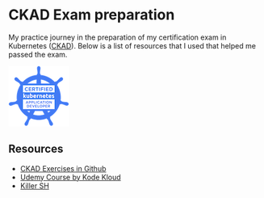 # CKAD Exam preparation

My practice journey in the preparation of my certification exam in Kubernetes ([CKAD](https://trainingportal.linuxfoundation.org/learn/course/certified-kubernetes-application-developer-ckad/exam/exam?page=1)). Below is a list of resources that I used that helped me passed the exam.

![ckad image](./screenshots/ckad.png)

## Resources
- [CKAD Exercises in Github](https://github.com/dgkanatsios/CKAD-exercises)
- [Udemy Course by Kode Kloud](https://www.udemy.com/course/certified-kubernetes-application-developer/learn/lecture/12316810#overview)
- [Killer SH](https://killer.sh/dashboard)
